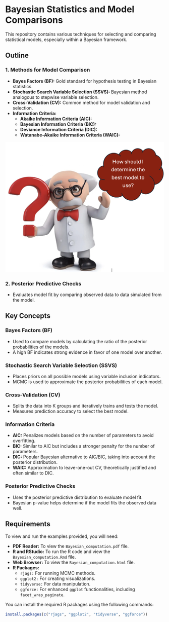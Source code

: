 # Bayesian Statistics and Model Comparisons

This repository contains various techniques for selecting and comparing statistical models, especially within a Bayesian framework.

## Outline

### 1. Methods for Model Comparison
- **Bayes Factors (BF):** Gold standard for hypothesis testing in Bayesian statistics.
- **Stochastic Search Variable Selection (SSVS):** Bayesian method analogous to stepwise variable selection.
- **Cross-Validation (CV):** Common method for model validation and selection.
- **Information Criteria:**
  - **Akaike Information Criteria (AIC):**
  - **Bayesian Information Criteria (BIC):**
  - **Deviance Information Criteria (DIC):**
  - **Watanabe-Akaike Information Criteria (WAIC):**

![Bayesian-STATISTICS](./model_diag.jpeg)

### 2. Posterior Predictive Checks
- Evaluates model fit by comparing observed data to data simulated from the model.

## Key Concepts

### Bayes Factors (BF)
- Used to compare models by calculating the ratio of the posterior probabilities of the models.
- A high BF indicates strong evidence in favor of one model over another.

### Stochastic Search Variable Selection (SSVS)
- Places priors on all possible models using variable inclusion indicators.
- MCMC is used to approximate the posterior probabilities of each model.

### Cross-Validation (CV)
- Splits the data into K groups and iteratively trains and tests the model.
- Measures prediction accuracy to select the best model.

### Information Criteria
- **AIC:** Penalizes models based on the number of parameters to avoid overfitting.
- **BIC:** Similar to AIC but includes a stronger penalty for the number of parameters.
- **DIC:** Popular Bayesian alternative to AIC/BIC, taking into account the posterior distribution.
- **WAIC:** Approximation to leave-one-out CV, theoretically justified and often similar to DIC.

### Posterior Predictive Checks
- Uses the posterior predictive distribution to evaluate model fit.
- Bayesian p-value helps determine if the model fits the observed data well.

## Requirements
To view and run the examples provided, you will need:
- **PDF Reader:** To view the `Bayesian_computation.pdf` file.
- **R and RStudio:** To run the R code and view the `Bayesian_computation.Rmd` file.
- **Web Browser:** To view the `Bayesian_computation.html` file.
- **R Packages:**
  - `rjags:` For running MCMC methods.
  - `ggplot2:` For creating visualizations.
  - `tidyverse:` For data manipulation.
  - `ggforce:` For enhanced `ggplot` functionalities, including `facet_wrap_paginate`.

You can install the required R packages using the following commands:

```r
install.packages(c("rjags", "ggplot2", "tidyverse", "ggforce"))
